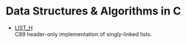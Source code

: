 Data Structures & Algorithms in C
=================================

* [LIST_H](https://github.com/veganaize/LIST_H)  
  C89 header-only implementation of singly-linked lists.
